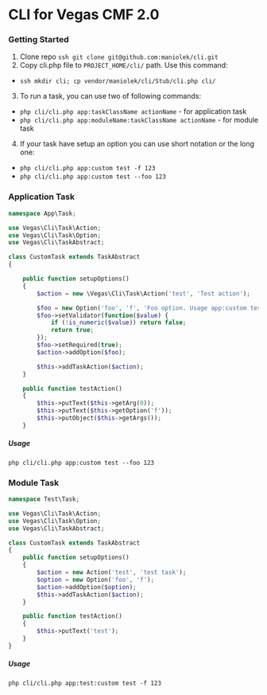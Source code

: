 CLI for Vegas CMF 2.0
===========================

### Getting Started

1. Clone repo
 ```ssh git clone git@github.com:maniolek/cli.git```
2. Copy cli.php file to `PROJECT_HOME/cli/` path. Use this command:   
 - ```ssh mkdir cli; cp vendor/maniolek/cli/Stub/cli.php cli/```
3. To run a task, you can use two of following commands:   
 - ```php cli/cli.php app:taskClassName actionName``` - for application task    
 - ```php cli/cli.php app:moduleName:taskClassName actionName``` - for module task   
4. If your task have setup an option you can use short notation or the long one:   
 - ```php cli/cli.php app:custom test -f 123```   
 - ```php cli/cli.php app:custom test --foo 123```
   
   
### Application Task

```php
namespace App\Task;

use Vegas\Cli\Task\Action;
use Vegas\Cli\Task\Option;
use Vegas\Cli\TaskAbstract;

class CustomTask extends TaskAbstract
{

    public function setupOptions()
    {
        $action = new \Vegas\Cli\Task\Action('test', 'Test action');

        $foo = new Option('foo', 'f', 'Foo option. Usage app:custom test -f numberOfSth');
        $foo->setValidator(function($value) {
            if (!is_numeric($value)) return false;
            return true;
        });
        $foo->setRequired(true);
        $action->addOption($foo);

        $this->addTaskAction($action);
    }

    public function testAction()
    {
        $this->putText($this->getArg(0));
        $this->putText($this->getOption('f'));
        $this->putObject($this->getArgs());
    }

```

##### Usage
``` php cli/cli.php app:custom test --foo 123 ```
   
   
### Module Task

```php
namespace Test\Task;

use Vegas\Cli\Task\Action;
use Vegas\Cli\Task\Option;
use Vegas\Cli\TaskAbstract;

class CustomTask extends TaskAbstract
{
    public function setupOptions()
    {
        $action = new Action('test', 'test task');
        $option = new Option('foo', 'f');
        $action->addOption($option);
        $this->addTaskAction($action);
    }

    public function testAction()
    {
        $this->putText('test');
    }
}
```

##### Usage
``` php cli/cli.php app:test:custom test -f 123 ```
